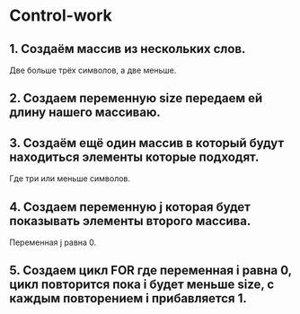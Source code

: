 # Control-work
## 1. Создаём массив из нескольких слов.
Две больше трёх символов, а две меньше.

## 2. Создаем переменную size передаем ей длину нашего массиваю.

## 3. Создаём ещё один массив в который будут находиться элементы которые подходят.
Где три или меньше символов.

## 4. Создаем переменную j которая будет показывать элементы второго массива.
Переменная j равна 0.

## 5. Создаем цикл FOR где переменная i равна 0, цикл повторится пока i будет меньше size, с каждым повторением i прибавляется 1.
